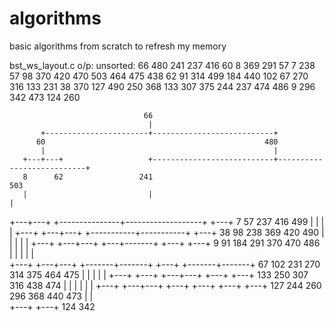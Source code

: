 algorithms
==========

basic algorithms from scratch to refresh my memory



bst_ws_layout.c o/p:
unsorted:  66 480 241 237 416 60 8 369 291 57 7 238 57 98 370 420 470 503 464 475 438 62 91 314 499 184 440 102 67 270 316 133 231 38 370 127 490 250 368 133 307 375 244 237 474 486 9 296 342 473 124 260 



                                  66
                                   |
           +-----------------------+---------------------------+
          60                                                 480
           |                                                   |
       +---+---+                   +---------------------------+---------------------------+
       8      62                 241                                                     503
       |                           |                                                       |
   +---+---+       +---------------+-------------------+                               +---+
    7      57     237                                 416                             499
           |       |                                   |                               |
       +---+   +---+---+                   +-----------+-----------+               +---+
      38      98     238                 369                     420             490
       |       |                           |                       |               |
   +---+   +---+---+                   +---+-------+               +---+       +---+
    9      91     184                 291         370                 470     486
           |       |                   |           |                   |        
       +---+   +---+---+       +-------+-------+   +---+       +-------+-------+
      67     102     231     270             314     375     464             475
               |               |               |               |               |
               +---+       +---+           +---+---+       +---+           +---+
                 133     250             307     316     438             474
                   |       |               |       |       |               |
               +---+   +---+---+       +---+       +---+   +---+       +---+
             127     244     260     296             368     440     473
               |                                       |                
           +---+                                   +---+
         124                                     342
